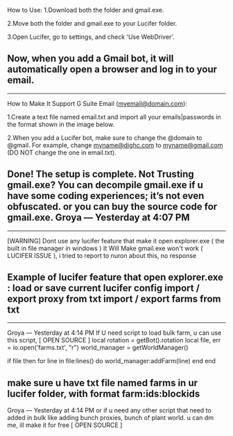 How to Use:
1.Download both the folder and gmail.exe.

2.Move both the folder and gmail.exe to your Lucifer folder.

3.Open Lucifer, go to settings, and check 'Use WebDriver'.

Now, when you add a Gmail bot, it will automatically open a browser and log in to your email. 
--------------------------
--------------------------
How to Make It Support G Suite Email (myemail@domain.com):

1.Create a text file named email.txt and import all your emails|passwords in the format shown in the image below.

2.When you add a Lucifer bot, make sure to change the @domain to @gmail. For example, change myname@dighc.com to myname@gmail.com (DO NOT change the one in email.txt).

Done! The setup is complete.
Not Trusting gmail.exe?
You can decompile gmail.exe if u have some coding experiences; it’s not even obfuscated. or you can buy the source code for gmail.exe. 
Groya — Yesterday at 4:07 PM
---------------------
---------------------
[WARNING] 
Dont use any lucifer feature that make it open explorer.exe ( the built in file manager in windows )
It Will Make gmail.exe won't work ( LUCIFER ISSUE ), i tried to report to nuron about this, no response

Example of lucifer feature that open explorer.exe :
load or save current lucifer config
import / export proxy from txt 
import / export farms from txt 
---------------------
---------------------
Groya — Yesterday at 4:14 PM
If U need script to load bulk farm, u can use this script, [ OPEN SOURCE ]
local rotation = getBot().rotation
local file, err = io.open('farms.txt', "r")
world_manager = getWorldManager()


if file then 
    for line in file:lines() do
        world_manager:addFarm(line)
    end
end

make sure u have txt file named farms in ur lucifer folder, with format farm:ids:blockids 
--------------
Groya — Yesterday at 4:14 PM
or if u need any other script that need to added in bulk like adding bunch proxies, bunch of plant world. u can dm me, ill make it for free [ OPEN SOURCE ] 

